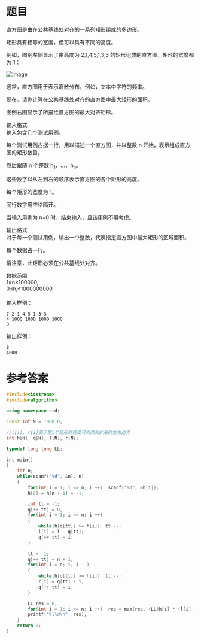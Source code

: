 # 题目
直方图是由在公共基线处对齐的一系列矩形组成的多边形。

矩形具有相等的宽度，但可以具有不同的高度。

例如，图例左侧显示了由高度为 2,1,4,5,1,3,3 的矩形组成的直方图，矩形的宽度都为 1：

![image](https://user-images.githubusercontent.com/59190045/124896901-685dac00-e010-11eb-95d4-cf26de795c81.png)

通常，直方图用于表示离散分布，例如，文本中字符的频率。

现在，请你计算在公共基线处对齐的直方图中最大矩形的面积。

图例右图显示了所描绘直方图的最大对齐矩形。

输入格式<br>
输入包含几个测试用例。

每个测试用例占据一行，用以描述一个直方图，并以整数 n 开始，表示组成直方图的矩形数目。

然后跟随 n 个整数 h<sub>1</sub>，…，h<sub>n</sub>。

这些数字以从左到右的顺序表示直方图的各个矩形的高度。

每个矩形的宽度为 1。

同行数字用空格隔开。

当输入用例为 n=0 时，结束输入，且该用例不用考虑。

输出格式<br>
对于每一个测试用例，输出一个整数，代表指定直方图中最大矩形的区域面积。

每个数据占一行。

请注意，此矩形必须在公共基线处对齐。

数据范围<br>
1≤n≤100000,<br>
0≤h<sub>i</sub>≤1000000000

输入样例：
```
7 2 1 4 5 1 3 3
4 1000 1000 1000 1000
0
```
输出样例：
```
8
4000
```
# 参考答案
```c++
#include<iostream>
#include<algorithm>

using namespace std;

const int N = 100010;

//l[i], r[i]表示第i个矩形的高度可向两侧扩展的左右边界
int h[N], q[N], l[N], r[N];

typedef long long LL;

int main()
{
    int n;
    while(scanf("%d", &n), n)
    {
        for(int i = 1; i <= n; i ++)  scanf("%d", &h[i]);
        h[0] = h[n + 1] = -1;

        int tt = -1;
        q[++ tt] = 0;
        for(int i = 1; i <= n; i ++)
        {
            while(h[q[tt]] >= h[i])  tt --;
            l[i] = i - q[tt];
            q[++ tt] = i;
        }

        tt = -1;
        q[++ tt] = n + 1;
        for(int i = n; i; i --)
        {
            while(h[q[tt]] >= h[i])  tt --;
            r[i] = q[tt] - i;
            q[++ tt] = i;
        }

        LL res = 0;
        for(int i = 1; i <= n; i ++)  res = max(res, (LL)h[i] * (l[i] + r[i] - 1));
        printf("%lld\n", res);
    }
    return 0;
}
